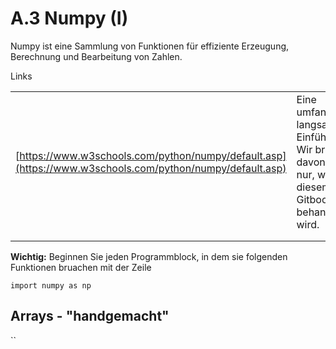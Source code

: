 # A.3 Numpy (I)

Numpy ist eine Sammlung von Funktionen für effiziente Erzeugung, Berechnung und Bearbeitung von Zahlen.  

Links

|                                                                                                          |                                                                                                               |
| -------------------------------------------------------------------------------------------------------- | ------------------------------------------------------------------------------------------------------------- |
| [https://www.w3schools.com/python/numpy/default.asp](https://www.w3schools.com/python/numpy/default.asp) | Eine umfangreiche, langsame Einführung. Wir brauchen davon aber nur, was in in diesem Gitbook behandelt wird. |
|                                                                                                          |                                                                                                               |
|                                                                                                          |                                                                                                               |

**Wichtig:** Beginnen Sie jeden Programmblock, in dem sie folgenden Funktionen bruachen mit der Zeile

`import numpy as np`

## Arrays - "handgemacht"

``
